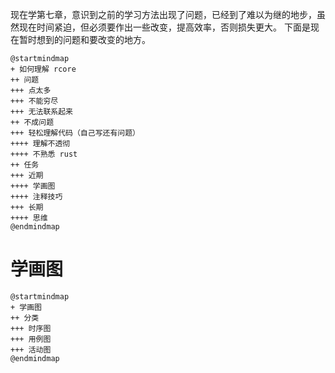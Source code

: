 现在学第七章，意识到之前的学习方法出现了问题，已经到了难以为继的地步，虽然现在时间紧迫，但必须要作出一些改变，提高效率，否则损失更大。
下面是现在暂时想到的问题和要改变的地方。

```plantuml
@startmindmap
+ 如何理解 rcore
++ 问题
+++ 点太多
+++ 不能穷尽
+++ 无法联系起来
++ 不成问题
+++ 轻松理解代码（自己写还有问题）
++++ 理解不透彻
++++ 不熟悉 rust
++ 任务
+++ 近期
++++ 学画图
++++ 注释技巧
+++ 长期
++++ 思维 
@endmindmap
```

# 学画图
```plantuml
@startmindmap
+ 学画图
++ 分类
+++ 时序图
+++ 用例图
+++ 活动图
@endmindmap
```